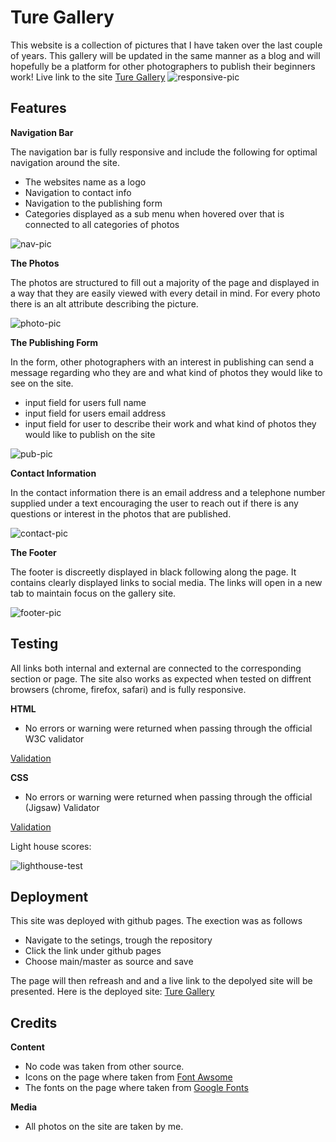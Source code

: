# Ture Gallery
This website is a collection of pictures that I have taken over the last couple of years. This gallery will be updated in the same manner as a blog and will hopefully be a platform for other photographers to publish their beginners work! Live link to the site [Ture Gallery](https://vilmaturesson.github.io/gallery-ture/)
![responsive-pic](https://user-images.githubusercontent.com/89077706/142040253-8854f9b5-a4ed-468b-a79c-ba7d3f9a872c.png)


## Features

**Navigation Bar**

The navigation bar is fully responsive and include the following for optimal navigation around the site.

- The websites name as a logo
- Navigation to contact info
- Navigation to the publishing form
- Categories displayed as a sub menu when hovered over that is connected to all categories of photos

![nav-pic](https://user-images.githubusercontent.com/89077706/142040735-e38afee7-3a47-4da6-b091-55dde9a3af33.png)

**The Photos**

The photos are structured to fill out a majority of the page and displayed in a way that they are easily viewed with every detail in mind. For every photo there is an alt attribute describing the picture.

![photo-pic](https://user-images.githubusercontent.com/89077706/142040955-93b9f732-f8da-46ff-8c2c-e93c74ebd5ec.png)

**The Publishing Form**

In the form, other photographers with an interest in publishing can send a message regarding who they are and what kind of photos they would like to see on the site.

- input field for users full name
- input field for users email address
- input field for user to describe their work and what kind of photos they would like to publish on the site

![pub-pic](https://user-images.githubusercontent.com/89077706/142041193-f7a36319-287e-4b96-b043-bfdb89b0f05e.png)

**Contact Information**

In the contact information there is an email address and a telephone number supplied under a text encouraging the user to reach out if there is any questions or interest in the photos that are published.

![contact-pic](https://user-images.githubusercontent.com/89077706/142041240-41e8ac8d-f465-4096-b1bc-24fabd323727.png)

**The Footer**

The footer is discreetly displayed in black following along the page. It contains clearly displayed links to social media. The links will open in a new tab to maintain focus on the gallery site.

![footer-pic](https://user-images.githubusercontent.com/89077706/142041285-246d816c-81d7-4e63-92b0-0e08249cf416.png)

## Testing

All links both internal and external are connected to the corresponding section or page. The site also works as expected when tested on diffrent browsers (chrome, firefox, safari) and is fully responsive.

**HTML**

- No errors or warning were returned when passing through the official W3C validator

[Validation](https://validator.w3.org/nu/?doc=https%3A%2F%2Fvilmaturesson.github.io%2Fgallery-ture%2F)

**CSS**

- No errors or warning were returned when passing through the official (Jigsaw) Validator

[Validation](https://jigsaw.w3.org/css-validator/validator?uri=https%3A%2F%2Fvilmaturesson.github.io%2Fgallery-ture%2F&profile=css3svg&usermedium=all&warning=1&vextwarning=&lang=sv)

Light house scores:

![lighthouse-test](https://user-images.githubusercontent.com/89077706/142041321-c6f73da8-753c-4718-82c9-0bfbc166253a.png)

## Deployment

This site was deployed with github pages. The exection was as follows 

- Navigate to the setings, trough the repository
- Click the link under github pages
- Choose main/master as source and save

The page will then refreash and and a live link to the depolyed site will be presented.
Here is the deployed site: [Ture Gallery](https://vilmaturesson.github.io/gallery-ture/)

## Credits

**Content**

- No code was taken from other source.
- Icons on the page where taken from [Font Awsome](https://fontawesome.com/)
- The fonts on the page where taken from [Google Fonts](https://fonts.google.com/)

**Media**

- All photos on the site are taken by me. 


